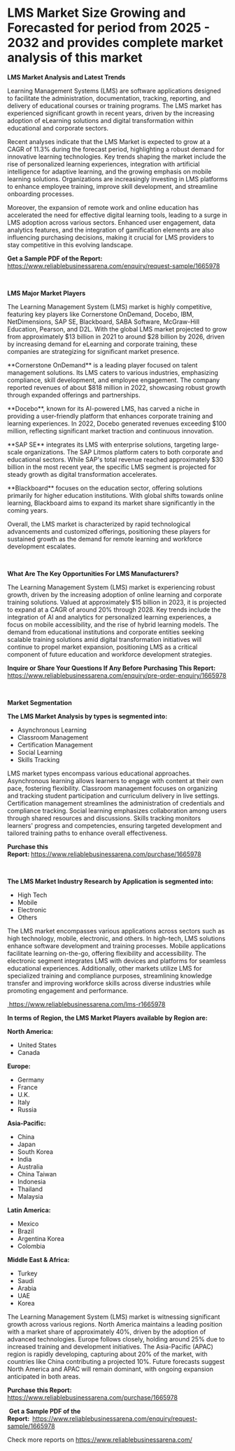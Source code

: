 <p><h1>LMS Market Size Growing and Forecasted for period from 2025 - 2032 and provides complete market analysis of this market</h1></p><p><strong>LMS Market Analysis and Latest Trends</strong></p>
<p><p>Learning Management Systems (LMS) are software applications designed to facilitate the administration, documentation, tracking, reporting, and delivery of educational courses or training programs. The LMS market has experienced significant growth in recent years, driven by the increasing adoption of eLearning solutions and digital transformation within educational and corporate sectors.</p><p>Recent analyses indicate that the LMS Market is expected to grow at a CAGR of 11.3% during the forecast period, highlighting a robust demand for innovative learning technologies. Key trends shaping the market include the rise of personalized learning experiences, integration with artificial intelligence for adaptive learning, and the growing emphasis on mobile learning solutions. Organizations are increasingly investing in LMS platforms to enhance employee training, improve skill development, and streamline onboarding processes.</p><p>Moreover, the expansion of remote work and online education has accelerated the need for effective digital learning tools, leading to a surge in LMS adoption across various sectors. Enhanced user engagement, data analytics features, and the integration of gamification elements are also influencing purchasing decisions, making it crucial for LMS providers to stay competitive in this evolving landscape.</p></p>
<p><strong>Get a Sample PDF of the Report:&nbsp;</strong> <a href="https://www.reliablebusinessarena.com/enquiry/request-sample/1665978?utm_campaign=3009&utm_medium=2&utm_source=Github&utm_content=ia&utm_term=09032025&utm_id=lms">https://www.reliablebusinessarena.com/enquiry/request-sample/1665978</a></p>
<p>&nbsp;</p>
<p><strong>LMS Major Market Players</strong></p>
<p><p>The Learning Management System (LMS) market is highly competitive, featuring key players like Cornerstone OnDemand, Docebo, IBM, NetDimensions, SAP SE, Blackboard, SABA Software, McGraw-Hill Education, Pearson, and D2L. With the global LMS market projected to grow from approximately $13 billion in 2021 to around $28 billion by 2026, driven by increasing demand for eLearning and corporate training, these companies are strategizing for significant market presence.</p><p>**Cornerstone OnDemand** is a leading player focused on talent management solutions. Its LMS caters to various industries, emphasizing compliance, skill development, and employee engagement. The company reported revenues of about $818 million in 2022, showcasing robust growth through expanded offerings and partnerships.</p><p>**Docebo**, known for its AI-powered LMS, has carved a niche in providing a user-friendly platform that enhances corporate training and learning experiences. In 2022, Docebo generated revenues exceeding $100 million, reflecting significant market traction and continuous innovation.</p><p>**SAP SE** integrates its LMS with enterprise solutions, targeting large-scale organizations. The SAP Litmos platform caters to both corporate and educational sectors. While SAP's total revenue reached approximately $30 billion in the most recent year, the specific LMS segment is projected for steady growth as digital transformation accelerates.</p><p>**Blackboard** focuses on the education sector, offering solutions primarily for higher education institutions. With global shifts towards online learning, Blackboard aims to expand its market share significantly in the coming years.</p><p>Overall, the LMS market is characterized by rapid technological advancements and customized offerings, positioning these players for sustained growth as the demand for remote learning and workforce development escalates.</p></p>
<p>&nbsp;</p>
<p><strong>What Are The Key Opportunities For LMS Manufacturers?</strong></p>
<p><p>The Learning Management System (LMS) market is experiencing robust growth, driven by the increasing adoption of online learning and corporate training solutions. Valued at approximately $15 billion in 2023, it is projected to expand at a CAGR of around 20% through 2028. Key trends include the integration of AI and analytics for personalized learning experiences, a focus on mobile accessibility, and the rise of hybrid learning models. The demand from educational institutions and corporate entities seeking scalable training solutions amid digital transformation initiatives will continue to propel market expansion, positioning LMS as a critical component of future education and workforce development strategies.</p></p>
<p><strong>Inquire or Share Your Questions If Any Before Purchasing This Report:</strong> <a href="https://www.reliablebusinessarena.com/enquiry/pre-order-enquiry/1665978?utm_campaign=3009&utm_medium=2&utm_source=Github&utm_content=ia&utm_term=09032025&utm_id=lms">https://www.reliablebusinessarena.com/enquiry/pre-order-enquiry/1665978</a></p>
<p>&nbsp;</p>
<p><strong>Market Segmentation</strong></p>
<p><strong>The LMS Market Analysis by types is segmented into:</strong></p>
<p><ul><li>Asynchronous Learning</li><li>Classroom Management</li><li>Certification Management</li><li>Social Learning</li><li>Skills Tracking</li></ul></p>
<p><p>LMS market types encompass various educational approaches. Asynchronous learning allows learners to engage with content at their own pace, fostering flexibility. Classroom management focuses on organizing and tracking student participation and curriculum delivery in live settings. Certification management streamlines the administration of credentials and compliance tracking. Social learning emphasizes collaboration among users through shared resources and discussions. Skills tracking monitors learners' progress and competencies, ensuring targeted development and tailored training paths to enhance overall effectiveness.</p></p>
<p><strong>Purchase this Report:&nbsp;</strong><a href="https://www.reliablebusinessarena.com/purchase/1665978?utm_campaign=3009&utm_medium=2&utm_source=Github&utm_content=ia&utm_term=09032025&utm_id=lms">https://www.reliablebusinessarena.com/purchase/1665978</a></p>
<p>&nbsp;</p>
<p><strong>The LMS Market Industry Research by Application is segmented into:</strong></p>
<p><ul><li>High Tech</li><li>Mobile</li><li>Electronic</li><li>Others</li></ul></p>
<p><p>The LMS market encompasses various applications across sectors such as high technology, mobile, electronic, and others. In high-tech, LMS solutions enhance software development and training processes. Mobile applications facilitate learning on-the-go, offering flexibility and accessibility. The electronic segment integrates LMS with devices and platforms for seamless educational experiences. Additionally, other markets utilize LMS for specialized training and compliance purposes, streamlining knowledge transfer and improving workforce skills across diverse industries while promoting engagement and performance.</p></p>
<p><a href="https://www.reliablebusinessarena.com/lms-r1665978?utm_campaign=3009&utm_medium=2&utm_source=Github&utm_content=ia&utm_term=09032025&utm_id=lms">&nbsp;https://www.reliablebusinessarena.com/lms-r1665978</a></p>
<p><strong>In terms of Region, the LMS Market Players available by Region are:</strong></p>
<p>
    <p> <strong> North America: </strong>
        <ul>
            <li>United States</li>
            <li>Canada</li>
        </ul>
        </p> 
    <p> <strong> Europe: </strong>
        <ul>
            <li>Germany</li>
            <li>France</li>
            <li>U.K.</li>
            <li>Italy</li>
            <li>Russia</li>
        </ul>
        </p> 
    <p> <strong> Asia-Pacific: </strong>
        <ul>
            <li>China</li>
            <li>Japan</li>
            <li>South Korea</li>
            <li>India</li>
            <li>Australia</li>
            <li>China Taiwan</li>
            <li>Indonesia</li>
            <li>Thailand</li>
            <li>Malaysia</li>
        </ul>
        </p> 
    <p> <strong> Latin America: </strong>
        <ul>
            <li>Mexico</li>
            <li>Brazil</li>
            <li>Argentina Korea</li>
            <li>Colombia</li>
        </ul>
        </p> 
    <p> <strong> Middle East & Africa: </strong>
        <ul>
            <li>Turkey</li>
            <li>Saudi</li>
            <li>Arabia</li>
            <li>UAE</li>
            <li>Korea</li>
        </ul>
    </p>
    </p>
<p><p>The Learning Management System (LMS) market is witnessing significant growth across various regions. North America maintains a leading position with a market share of approximately 40%, driven by the adoption of advanced technologies. Europe follows closely, holding around 25% due to increased training and development initiatives. The Asia-Pacific (APAC) region is rapidly developing, capturing about 20% of the market, with countries like China contributing a projected 10%. Future forecasts suggest North America and APAC will remain dominant, with ongoing expansion anticipated in both areas.</p></p>
<p><strong>Purchase this Report: </strong><a href="https://www.reliablebusinessarena.com/purchase/1665978?utm_campaign=3009&utm_medium=2&utm_source=Github&utm_content=ia&utm_term=09032025&utm_id=lms">https://www.reliablebusinessarena.com/purchase/1665978</a></p>
<p>&nbsp;<strong>Get a Sample PDF of the Report:&nbsp;&nbsp;</strong><a href="https://www.reliablebusinessarena.com/enquiry/request-sample/1665978?utm_campaign=3009&utm_medium=2&utm_source=Github&utm_content=ia&utm_term=09032025&utm_id=lms">https://www.reliablebusinessarena.com/enquiry/request-sample/1665978</a></p>
<p><strong></strong></p>
<p>Check more reports on <a href="https://www.reliablebusinessarena.com/?utm_campaign=3009&utm_medium=2&utm_source=Github&utm_content=ia&utm_term=09032025&utm_id=lms">https://www.reliablebusinessarena.com/</a></p>